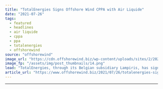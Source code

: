 ```yaml
---
title: "TotalEnergies Signs Offshore Wind CPPA with Air Liquide"
date: "2021-07-26"
tags: 
  - featured
  - headlines
  - air liquide
  - cppa
  - ppa
  - totalenergies
  - offshorewind
source: "offshorewind"
image_url: "https://cdn.offshorewind.biz/wp-content/uploads/sites/2/2020/02/07092144/Rentel-Issues-Power-Purchase-Agreement-Tender-Call.png"
image_fp: "/assets/img/post_thumbnails/14.png"
lead: "TotalEnergies, through its Belgian subsidiary Lampiris, has signed a Corporate Power Purchase Agreement (CPPA)"
article_url: "https://www.offshorewind.biz/2021/07/26/totalenergies-signs-offshore-wind-cppa-with-air-liquide/"
---
```


---
